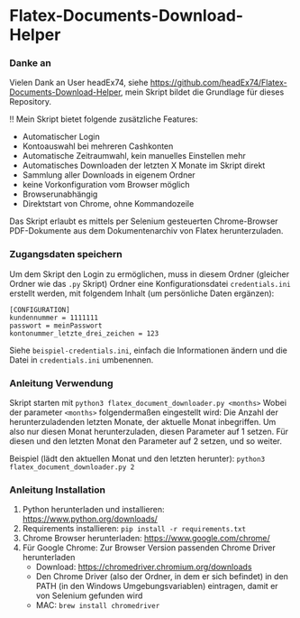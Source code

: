 # Flatex-Documents-Download-Helper

### Danke an
Vielen Dank an User headEx74, siehe https://github.com/headEx74/Flatex-Documents-Download-Helper,
mein Skript bildet die Grundlage für dieses Repository.

:bangbang: Mein Skript bietet folgende zusätzliche Features:
- Automatischer Login
- Kontoauswahl bei mehreren Cashkonten
- Automatische Zeitraumwahl, kein manuelles Einstellen mehr
- Automatisches Downloaden der letzten X Monate im Skript direkt
- Sammlung aller Downloads in eigenem Ordner
- keine Vorkonfiguration vom Browser möglich
- Browserunabhängig
- Direktstart von Chrome, ohne Kommandozeile


Das Skript erlaubt es mittels per Selenium gesteuerten Chrome-Browser PDF-Dokumente aus dem Dokumentenarchiv von Flatex herunterzuladen. 

### Zugangsdaten speichern
Um dem Skript den Login zu ermöglichen, muss in diesem Ordner (gleicher Ordner wie das `.py` Skript) Ordner eine Konfigurationsdatei `credentials.ini` erstellt werden, mit folgendem Inhalt (um persönliche Daten ergänzen):
```
[CONFIGURATION]
kundennummer = 1111111
passwort = meinPasswort
kontonummer_letzte_drei_zeichen = 123
```
Siehe `beispiel-credentials.ini`, einfach die Informationen ändern und die Datei in `credentials.ini` umbenennen.

### Anleitung Verwendung
Skript starten mit 
```python3 flatex_document_downloader.py <months>```
Wobei der parameter `<months>` folgendermaßen eingestellt wird:
Die Anzahl der herunterzuladenden letzten Monate, der aktuelle Monat inbegriffen. Um also nur diesen Monat herunterzuladen, diesen Parameter auf 1 setzen. Für diesen und den letzten Monat den Parameter auf 2 setzen, und so weiter.

Beispiel (lädt den aktuellen Monat und den letzten herunter): 
```python3 flatex_document_downloader.py 2```

### Anleitung Installation

1. Python herunterladen und installieren: https://www.python.org/downloads/
2. Requirements installieren: `pip install -r requirements.txt`
3. Chrome Browser herunterladen: https://www.google.com/chrome/
4. Für Google Chrome: Zur Browser Version passenden Chrome Driver herunterladen
    - Download: https://chromedriver.chromium.org/downloads
    - Den Chrome Driver (also der Ordner, in dem er sich befindet) in den PATH (in den Windows Umgebungsvariablen) 
     eintragen, damit er von Selenium gefunden wird
    - MAC: `brew install chromedriver`
